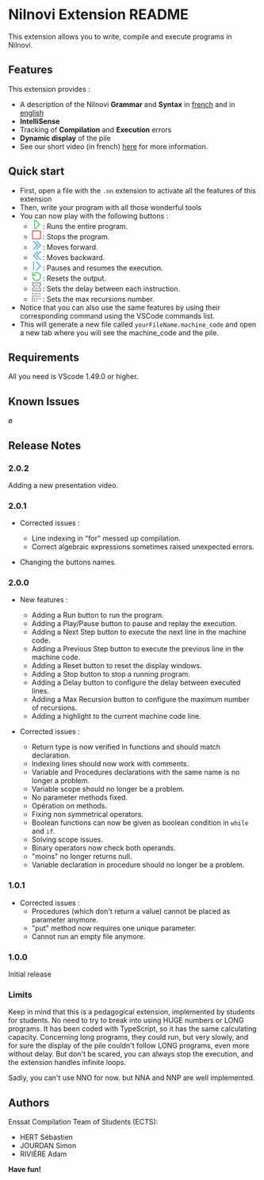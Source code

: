 # **Nilnovi Extension README**

This extension allows you to write, compile and execute programs in Nilnovi.

## **Features**

This extension provides :
- A description of the Nilnovi **Grammar** and **Syntax** in [french](./doc/Nilnovi-Documentation-Fr.MD) and in [english](./doc/Nilnovi-Documentation.MD)
- **IntelliSense**
- Tracking of **Compilation** and **Execution** errors
- **Dynamic display** of the pile
- See our short video (in french) [here](https://youtu.be/0ZNmCM-lnFQ) for more information.

## **Quick start**

* First, open a file with the ```.nn``` extension to activate all the features of this extension
* Then, write your program with all those wonderful tools
* You can now play with the following buttons :
  * ![](./src/icons/PlayButton.png) : Runs the entire program.
  * ![](./src/icons/StopButton.png) : Stops the program.
  * ![](./src/icons/ForwardButton.png) : Moves forward.
  * ![](./src/icons/BackwardButton.png) : Moves backward.
  * ![](./src/icons/PlayPauseButton.png) : Pauses and resumes the execution.
  * ![](./src/icons/ResetButton.png) : Resets the output.
  * ![](./src/icons/DelayButton.png) : Sets the delay between each instruction.
  * ![](./src/icons/MaxRecButton.png) : Sets the max recursions number.
* Notice that you can also use the same features by using their corresponding command using the VSCode commands list.
* This will generate a new file called ```yourFileName.machine_code``` and open a new tab where you will see the machine_code and the pile.


## **Requirements**

All you need is VScode 1.49.0 or higher.

## **Known Issues**

ø

## **Release Notes**

### **2.0.2**

Adding a new presentation video.


### **2.0.1**

- Corrected issues :
  - Line indexing in "for" messed up compilation.
  - Correct algebraic expressions sometimes raised unexpected errors. 

- Changing the buttons names.

### **2.0.0**



- New features :
  - Adding a Run button to run the program.
  - Adding a Play/Pause button to pause and replay the execution.
  - Adding a Next Step button to execute the next line in the machine code.
  - Adding a Previous Step button to execute the previous line in the machine code.
  - Adding a Reset button to reset the display windows.
  - Adding a Stop button to stop a running program.
  - Adding a Delay button to configure the delay between executed lines.
  - Adding a Max Recursion button to configure the maximum number of recursions.
  - Adding a highlight to the current machine code line.

- Corrected issues :
  - Return type is now verified in functions and should match declaration.
  - Indexing lines should now work with comments.
  - Variable and Procedures declarations with the same name is no longer a problem.
  - Variable scope should no longer be a problem.
  - No parameter methods fixed.
  - Opération on methods.
  - Fixing non symmetrical operators.
  - Boolean functions can now be given as boolean condition in ```while``` and ```if```.
  - Solving scope issues.
  - Binary operators now check both operands.
  - "moins" no longer returns null.
  - Variable declaration in procedure should no longer be a problem.


### **1.0.1**

 - Corrected issues :
	- Procedures (which don't return a value) cannot be placed as parameter anymore.
	- "put" method now requires one unique parameter.
	- Cannot run an empty file anymore.

### **1.0.0**

Initial release



### Limits

Keep in mind that this is a pedagogical extension, implemented by students for students. No need to try to break into using HUGE numbers or LONG programs. It has been coded with TypeScript, so it has the same calculating capacity. Concerning long programs, they could run, but very slowly, and for sure the display of the pile couldn't follow LONG programs, even more without delay. But don't be scared, you can always stop the execution, and the extension handles infinite loops.

Sadly, you can't use NNO for now. but NNA and NNP are well implemented.



## **Authors**

Enssat Compilation Team of Students (ECTS):
- HERT Sébastien
- JOURDAN Simon
- RIVIÈRE Adam

**Have fun!**
